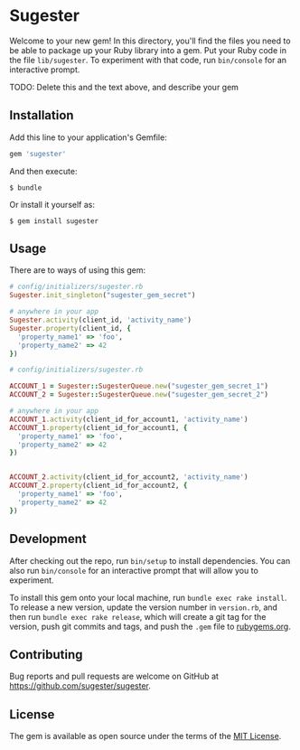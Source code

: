# Sugester

Welcome to your new gem! In this directory, you'll find the files you need to be able to package up your Ruby library into a gem. Put your Ruby code in the file `lib/sugester`. To experiment with that code, run `bin/console` for an interactive prompt.

TODO: Delete this and the text above, and describe your gem

## Installation

Add this line to your application's Gemfile:

```ruby
gem 'sugester'
```

And then execute:

    $ bundle

Or install it yourself as:

    $ gem install sugester

## Usage

There are to ways of using this gem:

```ruby
# config/initializers/sugester.rb
Sugester.init_singleton("sugester_gem_secret")

# anywhere in your app
Sugester.activity(client_id, 'activity_name')
Sugester.property(client_id, {
  'property_name1' => 'foo',
  'property_name2' => 42
})

```

```ruby
# config/initializers/sugester.rb

ACCOUNT_1 = Sugester::SugesterQueue.new("sugester_gem_secret_1")
ACCOUNT_2 = Sugester::SugesterQueue.new("sugester_gem_secret_2")

# anywhere in your app
ACCOUNT_1.activity(client_id_for_account1, 'activity_name')
ACCOUNT_1.property(client_id_for_account1, {
  'property_name1' => 'foo',
  'property_name2' => 42
})


ACCOUNT_2.activity(client_id_for_account2, 'activity_name')
ACCOUNT_2.property(client_id_for_account2, {
  'property_name1' => 'foo',
  'property_name2' => 42
})
```

## Development

After checking out the repo, run `bin/setup` to install dependencies. You can also run `bin/console` for an interactive prompt that will allow you to experiment.

To install this gem onto your local machine, run `bundle exec rake install`. To release a new version, update the version number in `version.rb`, and then run `bundle exec rake release`, which will create a git tag for the version, push git commits and tags, and push the `.gem` file to [rubygems.org](https://rubygems.org).

## Contributing

Bug reports and pull requests are welcome on GitHub at https://github.com/sugester/sugester.


## License

The gem is available as open source under the terms of the [MIT License](http://opensource.org/licenses/MIT).

